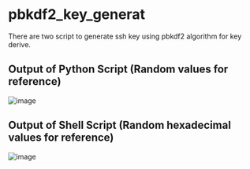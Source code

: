 # pbkdf2_key_generat
There are two script to generate ssh key using pbkdf2 algorithm for key derive.

## Output of Python Script (Random values for reference)

![image](https://github.com/sohailanjum97/pbkdf2_key_generator/assets/48083468/2932f4d8-1d3e-407f-9809-e755472b1f0e)

## Output of Shell Script  (Random hexadecimal values for reference)

![image](https://github.com/sohailanjum97/pbkdf2_key_generator/assets/48083468/da338f94-edad-49c6-9b0c-37b6daab0570)

